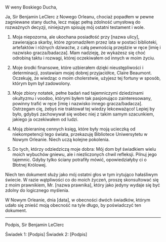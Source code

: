 W weny Boskiego Ducha,

Ja, Sir Benjamin LeClerc z Nowego Orleanu, chociaż popadłem w pewne zagniewane stany ducha, lecz mając pełną zdolność umysłową do rozważnych decyzji, niniejszym spisuję mój ostatni testament i wole.

1. Moja niepozorna, ale ukochana posiadłość przy [nazwa ulicy], zawierająca skarby, które zgromadziłem przez lata w postaci biblioteki, artefaktów i różnych dziwactw, z całą pewnością przejdzie w ręce [imię i nazwisko gracza/badacza]. Mam nadzieję, że wykażesz się choć odrobiną taktu i rozwagi, której oczekiwałem od innych w moim życiu.
    
2. Moje środki finansowe, które uzbierałem dzięki nieustępliwości i determinacji, zostawiam mojej dobrej przyjaciółce, Claire Beaumont. Oczekuję, że wiedząc o moim cholerstwie, użyjesz tej fortuny w sposób, którym bym był zadowolony.
    
3. Moje zbiory notatek, pełne badań nad tajemniczymi dziedzinami okultyzmu i voodoo, którymi byłem tak pasjonująco zainteresowany, powinny trafić w ręce [imię i nazwisko innego gracza/badacza]. Ostrzegam cię, żebyś nie traktował tej wiedzy lekceważąco! Lepiej by było, gdybyś zachowywał się wobec niej z takim samym szacunkiem, jakiego ja oczekiwałem od ludzi.
    
4. Moją zbieraninę cennych księg, które były moją ucieczką od niekompetencji tego świata, przekazuję Bibliotece Uniwersytetu w Nowym Orleanie. Niech uczą kolejne pokolenia.
    
5. Do tych, którzy odziedziczą moje dobra: Mój dom był świadkiem wielu moich wybuchów gniewu, ale i niezliczonych chwil refleksji. Pilnuj jego tajemnic. Gdyby tylko ściany potrafiły mówić, opowiedziałyby ci o Błotnej Królowej.
    

Niech ten dokument służy jako mój ostatni głos w tym irytująco hałaśliwym świecie. W razie wątpliwości co do moich życzeń, proszę skonsultować się z moim prawnikiem, Mr. [nazwa prawnika], który jako jedyny wydaje się być zdolny do logicznego myślenia.

W Nowym Orleanie, dnia [data], w obecności dwóch świadków, którym udało się znieść moją obecność na tyle długo, by poświadczyć ten dokument.

---

Podpis, Sir Benjamin LeClerc

Świadek 1: [Podpis] Świadek 2: [Podpis]